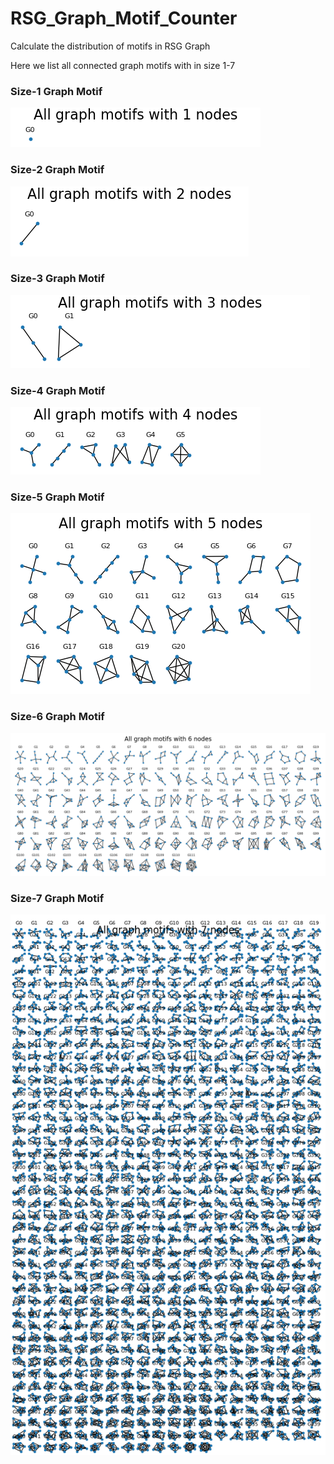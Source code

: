 # RSG_Graph_Motif_Counter
Calculate the distribution of motifs in RSG Graph

Here we list all connected graph motifs with in size 1-7

### Size-1 Graph Motif

![](img/M0.png)

### Size-2 Graph Motif

![](img/M2.png)

### Size-3 Graph Motif

![](img/M3.png)

### Size-4 Graph Motif

![](img/M4.png)

### Size-5 Graph Motif

![](img/M5.png)

### Size-6 Graph Motif

![](img/M6.png)

### Size-7 Graph Motif

![](img/M7.png)







